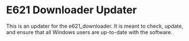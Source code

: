 # E621 Downloader Updater
This is an updater for the e621_downloader. It is meant to check, update, and ensure that all Windows users are up-to-date with the software.
